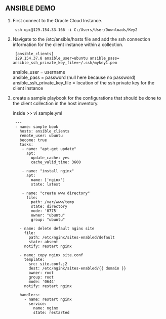 ## **ANSIBLE DEMO**

1) First connect to the Oracle Cloud Instance.

        ssh opc@129.154.33.166 -i C:/Users/User/Downloads/Key2
    
2) Navigate to the /etc/ansible/hosts file and add the ssh connection information for the client instance within a collection.

        [ansible_clients]
        129.154.37.8 ansible_user=ubuntu ansible_pass= ansible_ssh_private_key_file=~/.ssh/mykey1.pem 
   
     ansible_user = username   
     ansible_pass = password (null here because no password)  
     ansible_ssh_private_key_file = location of the ssh private key for the client instance 
       
3) create a sample playbook for the configurations that should be done to the client collection in the host inventory.

    inside >> vi sample.yml

        ---
        - name: sample book
          hosts: ansible_clients
          remote_user: ubuntu
          become: true
          tasks:
           - name: "apt-get update"
             apt:
               update_cache: yes
               cache_valid_time: 3600

           - name: "install nginx"
             apt:
               name: ['nginx']
               state: latest

           - name: "create www directory"
             file:
               path: /var/www/temp
               state: directory
               mode: '0775'
               owner: "ubuntu"
               group: "ubuntu"

          - name: delete default nginx site
            file:
              path: /etc/nginx/sites-enabled/default
              state: absent
            notify: restart nginx

          - name: copy nginx site.conf
            template:
              src: site.conf.j2
              dest: /etc/nginx/sites-enabled/{{ domain }}
              owner: root
              group: root
              mode: '0644'
            notify: restart nginx

          handlers:
            - name: restart nginx
              service:
                name: nginx
                state: restarted
